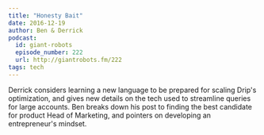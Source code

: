 ```yaml
---
title: "Honesty Bait"
date: 2016-12-19
author: Ben & Derrick
podcast:
  id: giant-robots
  episode_number: 222
  url: http://giantrobots.fm/222
tags: tech
---
```


Derrick considers learning a new language to be prepared for scaling Drip's optimization, and gives new details on the tech used to streamline queries for large accounts. Ben breaks down his post to finding the best candidate for product Head of Marketing, and pointers on developing an entrepreneur's mindset.

